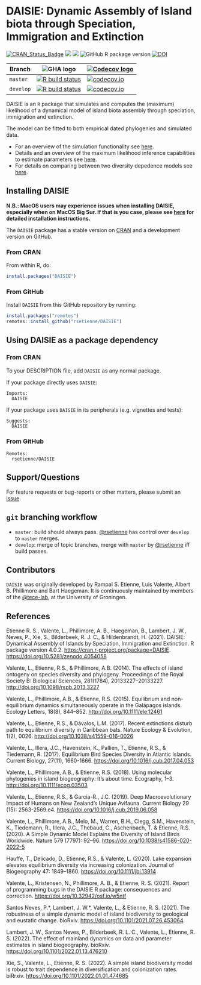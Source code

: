 # DAISIE: Dynamic Assembly of Island biota through Speciation, Immigration and Extinction

[![CRAN_Status_Badge](http://www.r-pkg.org/badges/version/DAISIE)](https://cran.r-project.org/package=DAISIE)
[![](http://cranlogs.r-pkg.org/badges/grand-total/DAISIE)]( https://CRAN.R-project.org/package=DAISIE)
[![](http://cranlogs.r-pkg.org/badges/DAISIE)](https://CRAN.R-project.org/package=DAISIE)
![GitHub R package version](https://img.shields.io/github/r-package/v/rsetienne/DAISIE)
[![DOI](https://zenodo.org/badge/DOI/10.5281/zenodo.4054058.svg)](https://doi.org/10.5281/zenodo.4054058)

Branch|![GHA logo](pics/github_actions_logo.png)|[![Codecov logo](pics/Codecov.png)](https://www.codecov.io)
---|---|---
`master`|[![R build status](https://github.com/rsetienne/DAISIE/workflows/R-CMD-check/badge.svg?branch=master)](https://github.com/rsetienne/DAISIE/actions)|[![codecov.io](https://codecov.io/github/rsetienne/DAISIE/coverage.svg?branch=master)](https://codecov.io/github/rsetienne/DAISIE/branch/master)
`develop`|[![R build status](https://github.com/rsetienne/DAISIE/workflows/R-CMD-check/badge.svg?branch=develop)](https://github.com/rsetienne/DAISIE/actions)|[![codecov.io](https://codecov.io/github/rsetienne/DAISIE/coverage.svg?branch=develop)](https://codecov.io/github/rsetienne/DAISIE/branch/develop)


DAISIE is an `R` package that simulates and computes the (maximum) likelihood of a dynamical model of island biota assembly through speciation, immigration and extinction.

The model can be fitted to both empirical dated phylogenies and simulated data.

* For an overview of the simulation functionality see [here](https://cran.r-project.org/web/packages/DAISIE/vignettes/demo_sim.html).
* Details and an overview of the maximum likelihood inference capabilities to estimate parameters see [here](https://cran.r-project.org/web/packages/DAISIE/vignettes/demo_optimize.html).
* For details on comparing between two diversity depedence models see [here](https://cran.r-project.org/web/packages/DAISIE/vignettes/demo_CSvsIW.html).

## Installing DAISIE

**N.B.: MacOS users may experience issues when installing DAISIE, especially when on MacOS Big Sur. If that is you case, please see [here](doc/DAISIE_macOS.md) for detailed installation instructions.**

The `DAISIE` package has a stable version on [CRAN](https://CRAN.R-project.org/package=DAISIE) and a development version on GitHub.


### From CRAN

From within R, do:

``` r
install.packages("DAISIE")
```

### From GitHub

Install `DAISIE` from this GitHub repository by running:

``` r
install.packages("remotes")
remotes::install_github("rsetienne/DAISIE")
```

## Using DAISIE as a package dependency

### From CRAN

To your DESCRIPTION file, add `DAISIE` as any normal package.

If your package directly uses `DAISIE`:

```
Imports:
  DAISIE
```

If your package uses `DAISIE` in its peripherals (e.g. vignettes and tests):

```
Suggests:
  DAISIE
```

### From GitHub

```
Remotes:
  rsetienne/DAISIE
```

## Support/Questions

For feature requests or bug-reports or other matters, please submit an [issue](https://github.com/rsetienne/DAISIE/issues/new).

## `git` branching workflow

 * `master`: build should always pass. [@rsetienne](https://github.com/rsetienne) has control over `develop` to `master` merges.
 * `develop`: merge of topic branches, merge with `master` by [@rsetienne](https://github.com/rsetienne) iff build passes.

## Contributors

`DAISIE` was originally developed by Rampal S. Etienne, Luis Valente, Albert B. Phillimore and Bart Haegeman. It is continuously maintained by members of the [@tece-lab](https://github.com/tece-lab), at the University of Groningen.

## References

Etienne R. S., Valente, L., Phillimore, A. B., Haegeman, B., Lambert, J. W., Neves, P., Xie, S., Bilderbeek, R. J. C., & Hildenbrandt, H. (2021). DAISIE: Dynamical Assembly of Islands by Speciation, Immigration and Extinction. R package version 4.0.2. https://cran.r-project.org/package=DAISIE. https://doi.org/10.5281/zenodo.4054058

Valente, L., Etienne, R.S., & Phillimore, A.B. (2014). The effects of island ontogeny on species diversity and phylogeny. Proceedings of the Royal Society B: Biological Sciences, 281(1784), 20133227–20133227. http://doi.org/10.1098/rspb.2013.3227

Valente, L., Phillimore, A.B., & Etienne, R.S. (2015). Equilibrium and non-equilibrium dynamics simultaneously operate in the Galápagos islands. Ecology Letters, 18(8), 844–852. http://doi.org/10.1111/ele.12461

Valente, L., Etienne, R.S., & Dávalos, L.M. (2017). Recent extinctions disturb path to equilibrium diversity in Caribbean bats. Nature Ecology & Evolution, 1(2), 0026. http://doi.org/10.1038/s41559-016-0026

Valente, L., Illera, J.C., Havenstein, K., Pallien, T., Etienne, R.S., & Tiedemann, R. (2017). Equilibrium Bird Species Diversity in Atlantic Islands. Current Biology, 27(11), 1660-1666. https://doi.org/10.1016/j.cub.2017.04.053

Valente, L., Phillimore, A.B., & Etienne, R.S. (2018). Using molecular phylogenies in island biogeography: It’s about time. Ecography, 1–3. http://doi.org/10.1111/ecog.03503

Valente, L., Etienne, R.S., & Garcia-R., J.C. (2019). Deep Macroevolutionary Impact of Humans on New Zealand’s Unique Avifauna. Current Biology 29 (15): 2563-2569.e4. https://doi.org/10.1016/j.cub.2019.06.058

Valente, L., Phillimore, A.B., Melo, M., Warren, B.H., Clegg, S.M., Havenstein, K., Tiedemann, R., Illera, J.C., Thebaud, C., Aschenbach, T. & Etienne, R.S. (2020). A Simple Dynamic Model Explains the Diversity of Island Birds Worldwide. Nature 579 (7797): 92–96. https://doi.org/10.1038/s41586-020-2022-5

Hauffe, T., Delicado, D., Etienne, R.S., & Valente, L. (2020). Lake expansion elevates equilibrium diversity via increasing colonization. Journal of Biogeography 47: 1849–1860. https://doi.org/10.1111/jbi.13914

Valente, L., Kristensen, N., Phillimore, A. B., & Etienne, R. S. (2021). Report of programming bugs in the DAISIE R package: consequences and correction. https://doi.org/10.32942/osf.io/w5ntf


Santos Neves, P.\*, Lambert, J. W.\*, Valente, L., & Etienne, R. S. (2021). The robustness of a simple dynamic model of island biodiversity to geological and eustatic change. bioRxiv. https://doi.org/10.1101/2021.07.26.453064

Lambert, J. W., Santos Neves, P., Bilderbeek, R. L. C., Valente, L., Etienne, R. S. (2022). The effect of mainland dynamics on data and parameter estimates in island biogeography. bioRxiv. https://doi.org/10.1101/2022.01.13.476210

Xie, S., Valente, L., Etienne, R. S. (2022). A simple island biodiversity model is robust to trait dependence in diversification and colonization rates. biRrxiv. https://doi.org/10.1101/2022.01.01.474685
